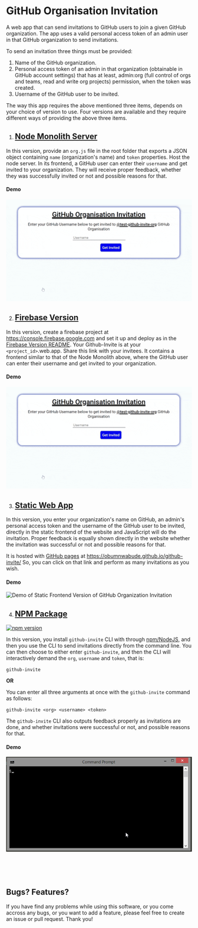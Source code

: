 # GitHub Organisation Invitation

A web app that can send invitations to GitHub users to join a given GitHub organization. The app uses a valid personal access token of an admin user in that GitHub organization to send invitations. 

To send an invitation three things must be provided: 
1. Name of the GitHub organization.
2. Personal access token of an admin in that organization (obtainable in GitHub account settings) that has at least, admin:org (full control of orgs and teams, read and write org projects) permission, when the token was created.
3. Username of the GitHub user to be invited.

The way this app requires the above mentioned three items, depends on your choice of version to use. Four versions are available and they require different ways of providing the above three items.



1. ## [Node Monolith Server](/node-monolith)

In this version, provide an `org.js` file in the root folder that exports a JSON object containing `name` (organization's name) and `token` properties. Host the node server. In its frontend, a GitHub user can enter their `username` and get invited to your organization. They will receive proper feedback, whether they was successfully invited or not and possible reasons for that.

#### Demo

![Demo of Node Monolith Version of GitHub Organization Invitation](/demos/node-monolith.gif)

2. ## [Firebase Version](/firebase) 

In this version, create a firebase project at https://console.firebase.google.com and set it up and deploy as in the [Firebase Version README](/firebase/README.md#setting-up). Your Github-Invite is at your `<project_id>`.web.app. Share this link with your invitees. It contains a frontend similar to that of the Node Monolith above, where the GitHub user can enter their username and get invited to your organization.

#### Demo

![Demo of Node Monolith Version of GitHub Organization Invitation](/demos/node-monolith.gif)


3. ## [Static Web App](/docs)

In this version, you enter your organization's name on GitHub, an admin's personal access token and the username of the GitHub user to be invited, directly in the static frontend of the website and JavaScript will do the invitation. Proper feedback is equally shown directly in the website whether the invitation was successful or not and possible reasons for that.

It is hosted with [GitHub pages](https://pages.github.com) at https://obumnwabude.github.io/github-invite/
So, you can click on that link and perform as many invitations as you wish.

#### Demo

![Demo of Static Frontend Version of GitHub Organization Invitation](/demos/static-frontend.gif)


4. ## [NPM Package](/npm-package)

[![npm version](https://badge.fury.io/js/github-invite.svg)](https://badge.fury.io/js/github-invite)

In this version, you install `github-invite` CLI with through [npm/NodeJS](https://nodejs.org), and then you use the CLI to send invitations directly from the command line. You can then choose to either enter `github-invite`, and then the CLI will interactively demand the `org`, `username` and `token`, that is:

```
github-invite
```

**OR**

You can enter all three arguments at once with the `github-invite` command as follows:
```
github-invite <org> <username> <token>
```

The `github-invite` CLI also outputs feedback properly as invitations are done, and whether invitations were successful or not, and possible reasons for that.

#### Demo 

![Demo of NPM Package Version of GitHub Organization Invitation](/demos/npm-package.gif)

<br/>
<br/>
<br/>

## Bugs? Features?
If you have find any problems while using this software, or you come accross any bugs, or you want to add a feature, please feel free to create an issue or pull request. 
Thank you!
